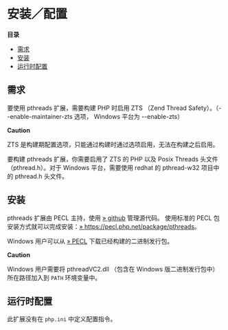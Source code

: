 安装／配置
==========

**目录**

-   [需求](/pthreads/setup.html#需求)
-   [安装](/pthreads/setup.html#安装)
-   [运行时配置](/pthreads/setup.html#运行时配置)

需求
----

要使用 pthreads 扩展，需要构建 PHP 时启用 ZTS （Zend Thread
Safety）。（--enable-maintainer-zts 选项， Windows 平台为 --enable-zts）

**Caution**

ZTS 是构建期配置选项，只能通过构建时通过选项启用，无法在构建之后启用。

要构建 pthreads 扩展，你需要启用了 ZTS 的 PHP 以及 Posix Threads
头文件（pthread.h）。对于 Windows 平台，需要使用 redhat 的 pthread-w32
项目中的 pthread.h 头文件。

安装
----

pthreads 扩展由 PECL 主持，使用
<a href="https://github.com/krakjoe/pthreads" class="link external">» github</a>
管理源代码。 使用标准的 PECL
包安装方式就可以完成安装：<a href="https://pecl.php.net/package/pthreads" class="link external">» https://pecl.php.net/package/pthreads</a>。

Windows 用户可以从
<a href="https://windows.php.net/downloads/pecl/releases/pthreads" class="link external">» PECL</a>
下载已经构建的二进制发行包。

**Caution**

Windows 用户需要将 pthreadVC2.dll （包含在 Windows
版二进制发行包中）所在路径加入到 `PATH` 环境变量中。

运行时配置
----------

此扩展没有在 `php.ini` 中定义配置指令。
